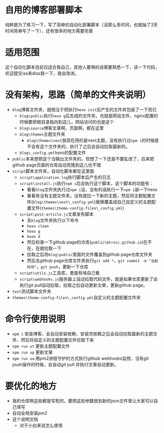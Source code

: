 # 自用的博客部署脚本
纯粹是为了练习一下，写了简单的自动化部署脚本（没那么多时间，也就抽了3天时间简单写了一下），还有很多的地方需要完善

# 适用范围
这个自动化脚本目前仅适合我自己，其他人要用的话需要熟悉一下，读一下代码，欢迎提交iss来diss我一下，我会改进。

# 没有架构，思路（简单的文件夹说明）
- `blog`博客文件夹，就相当于把执行`hexo init`后产生的文件夹包装了一下而已
  - `blog\public`执行`hexo g`后生成的文件夹，也就是网站文件，nginx配置的时候要把根目录指向到这儿，网站访问的也是这个
  - `blog\source`博客文章啊，页面啊，都在这里
  - `blog\themes`主题文件夹
    - `blog\themes\next`我现在用的是next主题，没有执行过`npm i`的时候是不会有这个文件夹的，执行了之后会自动拉取最新的。
  - `blog\_config.yml`hexo的配置文件
- `public`本来想把这个当输出文件夹的，但想了一下还是不要乱改了，后来把github page页面的仓库自动克隆到这儿也不错
- `script`脚本文件夹，自动化脚本都在这里面
  - `script\application.log`执行脚本后产生的日志
  - `script\install.js`执行`npm i`后会执行这个脚本，这个脚本的功能有：
    - 看看`blog`文件夹执行过`npm i`没，没有的话执行一下`npm i`装一下hexo
    - 看看有没有主题文件夹，没有就拉一下新的主题，然后将主题配置文件(`blog\themes\next\_config.yml`)替换覆盖成自己自定义的主题配置文件(`themes\theme-config-files\_config.yml`)
  - `script\post-article.js`文章发布脚本
    - 去`blog`文件夹执行以下命令
    - `hexo clean`
    - `hexo g`
    - `hexo d`
    - 然后检查一下github page的仓库(`public\mtrucc.github.io`)在不在，在就拉取一下
    - 拉取之后将`blog\public`里面的文件覆盖到github page仓库文件夹
    - 然后去github page仓库文件夹执行`git add *`，`git commit -m "当前时间"`，`git push`，更新一下仓库
  - `script\utils.js`工具库，里面有啥自己看
  - `script\webhooks.js`服务器上自动拉取代码文件，就是如果仓库更新了会执行git pull自动拉取，拉取之后自动更新文章，更新github page。
- `test`测试脚本文件夹
- `themes\theme-config-files\_config.yml`自定义的主题配置文件夹

# 命令行使用说明
- `npm i` 安装博客，会自动安装依赖，安装完依赖之后会自动拉取最新的主题文件，然后将自定义的主题配置文件拉取下来
- `npm run ut` 更新主题配置文件
- `npm run up` 更新文章
- `npm run ua` 用pm2进程守护的方式执行github webhooks监控，当有git push操作的时候，会自动git pull 并执行文章自动更新。

# 要优化的地方
- 我的仓库啊这些都是写死的，要把这些参数放到新的json文件里让大家可以自己填写
- 自动全局安装pm2
- 这个说明文档
  - 对于小白来说怎么使用